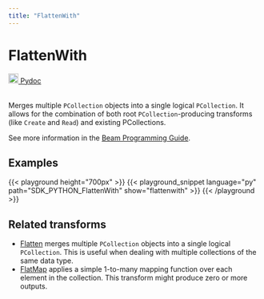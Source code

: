 ```yaml
---
title: "FlattenWith"
---
```

<!--
Licensed under the Apache License, Version 2.0 (the "License");
you may not use this file except in compliance with the License.
You may obtain a copy of the License at

http://www.apache.org/licenses/LICENSE-2.0

Unless required by applicable law or agreed to in writing, software
distributed under the License is distributed on an "AS IS" BASIS,
WITHOUT WARRANTIES OR CONDITIONS OF ANY KIND, either express or implied.
See the License for the specific language governing permissions and
limitations under the License.
-->

# FlattenWith
<table align="left">
    <a target="_blank" class="button"
        href="https://beam.apache.org/releases/pydoc/current/apache_beam.transforms.core.html?highwebsite/www/site/content/en/documentation/transforms/python/otherlight=flattenwith#apache_beam.transforms.core.FlattenWith">
      <img src="/images/logos/sdks/python.png" width="20px" height="20px"
           alt="Pydoc" />
     Pydoc
    </a>
</table>
<br><br>


Merges multiple `PCollection` objects into a single logical
`PCollection`. It allows for the combination of both root
`PCollection`-producing transforms (like `Create` and `Read`) and existing
PCollections.

See more information in the [Beam Programming Guide](/documentation/programming-guide/#flattenwith).

## Examples

{{< playground height="700px" >}}
{{< playground_snippet language="py" path="SDK_PYTHON_FlattenWith" show="flattenwith" >}}
{{< /playground >}}

## Related transforms
* [Flatten](/documentation/transforms/python/other/flatten) merges multiple
`PCollection` objects into a single logical `PCollection`. This is useful when
dealing with multiple collections of the same data type.
* [FlatMap](/documentation/transforms/python/elementwise/flatmap) applies a
simple 1-to-many mapping function over each element in the collection. This
transform might produce zero or more outputs.
